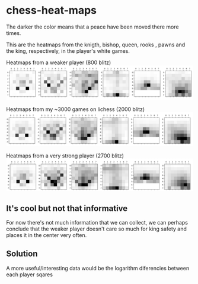 # chess-heat-maps


The darker the color means that a peace have been moved there more times.

This are the heatmaps from the knigth, bishop, queen, rooks , pawns and the king, respectively, in the player's white games.

Heatmaps from a weaker player (800 blitz)
![Screen shot](./assets/1.2.png)

Heatmaps from my ~3000 games on lichess (2000 blitz)
![Screen shot](./assets/2.2.png)

Heatmaps from a very strong player (2700 blitz)
![Screen shot](./assets/3.2.png)

## It's cool but not that informative
For now there's not much information that we can collect, we can perhaps
conclude that the weaker player doesn't care so much for king safety and places it in the center very often.

## Solution
A more useful/interesting data would be the logarithm diferencies between each player sqares 
